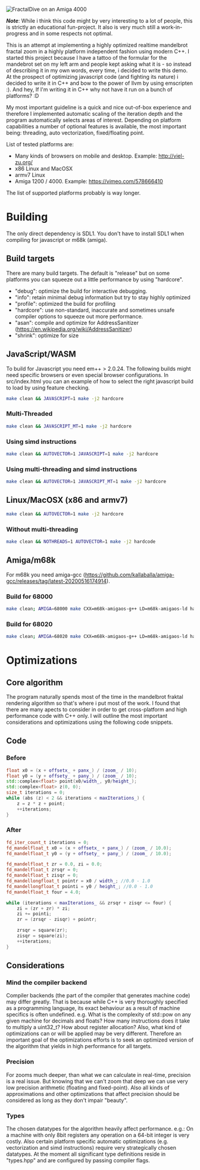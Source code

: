 ![FractalDive on an Amiga 4000](https://viel-zu.org/amiga4000.gif "FractalDive on an Amiga 4000")

***Note***: While i think this code might by very interesting to a lot of people, this is strictly an educational fun-project. It also is very much still a work-in-progress and in some respects not optimal.

This is an attempt at implementing a highly optimized realtime mandelbrot fractal zoom in a highly platform independent fashion using modern C++. I started this project because I have a tattoo of the formular for the mandebrot set on my left arm and people kept asking what it is - so instead of describing it in my own words, every time, i decided to write this demo. At the prospect of optimizing javascript code (and fighting its nature) i decided to write it in C++ and bow to the power of llvm by using emscripten :). And hey, If I'm writing it in C++ why not have it run on a bunch of platforms? :D

My most important guideline is a quick and nice out-of-box experience and therefore I implemented automatic scaling of the iteration depth and the program automatically selects areas of interest. Depending on platform capabilities a number of optional features is available, the most important being: threading, auto vectorization, fixed/floating point.

List of tested platforms are:
- Many kinds of browsers on mobile and desktop. Example: http://viel-zu.org/
- x86 Linux and MacOSX
- armv7 Linux
- Amiga 1200 / 4000. Example: https://vimeo.com/578666410

The list of supported platforms probably is way longer.

# Building

The only direct dependency is SDL1. You don't have to install SDL1 when compiling for javascript or m68k (amiga).

## Build targets

There are many build targets. The default is "release" but on some platforms you can squeeze out a little performance by using "hardcore".

* "debug": optimize the build for interactive debugging.
* "info": retain minimal debug information but try to stay highly optimized
* "profile": optimized the build for profiling
* "hardcore": use non-standard, inaccurate and sometimes unsafe compiler options to squeeze out more performance.
* "asan": compile and optimize for AddressSanitizer (https://en.wikipedia.org/wiki/AddressSanitizer)
* "shrink": optimize for size

## JavaScript/WASM
To build for Javascript you need em++ > 2.0.24. The following builds might need specific browsers or even special browser configurations. In src/index.html you can an example of how to select the right javascript build to load by using feature checking.
```bash
make clean && JAVASCRIPT=1 make -j2 hardcore
```
### Multi-Threaded 
```bash
make clean && JAVASCRIPT_MT=1 make -j2 hardcore
```
### Using simd instructions
```bash
make clean && AUTOVECTOR=1 JAVASCRIPT=1 make -j2 hardcore
```
### Using multi-threading and simd instructions
```bash
make clean && AUTOVECTOR=1 JAVASCRIPT_MT=1 make -j2 hardcore
```
## Linux/MacOSX (x86 and armv7)
```bash
make clean && AUTOVECTOR=1 make -j2 hardcore
```
### Without multi-threading
```bash
make clean && NOTHREADS=1 AUTOVECTOR=1 make -j2 hardcode
```
## Amiga/m68k

For m68k you need amiga-gcc (https://github.com/kallaballa/amiga-gcc/releases/tag/latest-20200516174914).

### Build for 68000
```bash
make clean; AMIGA=68000 make CXX=m68k-amigaos-g++ LD=m68k-amigaos-ld hardcore
```

### Build for 68020
```bash
make clean; AMIGA=68020 make CXX=m68k-amigaos-g++ LD=m68k-amigaos-ld hardcore
```
# Optimizations

## Core algorithm

The program naturally spends most of the time in the mandelbrot fraktal rendering algorithm so that's where i put most of the work.
I found that there are many apects to consider in order to get cross-platform and high performance code with C++ only. I will outline the most important considerations and optimizations using the following code snippets.

## Code

### Before
```C++
float x0 = (x + offsetx_ + panx_) / (zoom_ / 10);
float y0 = (y + offsety_ + pany_) / (zoom_ / 10);
std::complex<float> point(x0/width_, y0/height_);
std::complex<float> z(0, 0);
size_t iterations = 0;
while (abs (z) < 2 && iterations < maxIterations_) {
	z = z * z + point;
	++iterations;
}
```

### After
```C++
fd_iter_count_t iterations = 0;
fd_mandelfloat_t x0 = (x + offsetx_ + panx_) / (zoom_ / 10.0);
fd_mandelfloat_t y0 = (y + offsety_ + pany_) / (zoom_ / 10.0);

fd_mandelfloat_t zr = 0.0, zi = 0.0;
fd_mandelfloat_t zrsqr = 0;
fd_mandelfloat_t zisqr = 0;
fd_mandellongfloat_t pointr = x0 / width_; //0.0 - 1.0
fd_mandellongfloat_t pointi = y0 / height_; //0.0 - 1.0
fd_mandelfloat_t four = 4.0;

while (iterations < maxIterations_ && zrsqr + zisqr <= four) {
	zi = (zr + zr) * zi;
	zi += pointi;
	zr = (zrsqr - zisqr) + pointr;

	zrsqr = square(zr);
	zisqr = square(zi);
	++iterations;
}
```
## Considerations
### Mind the compiler backend
Compiler backends (the part of the compiler that generates machine code) may differ greatly. That is because while C++ is very thoroughly specified as a programming language, its exact behaviour as a result of machine specifics is often undefined. e.g. What is the complexity of std::pow on any given machine for decimals and floats? How many instructions does it take to multiply a uint32_t? How about register allocation?
Also, what kind of optimizations can or will be applied may be very different. Therefore an important goal of the optimizations efforts is to seek an optimized version of the algorithm that yields in high performance for all targets.

### Precision
For zooms much deeper, than what we can calculate in real-time, precision is a real issue. But knowing that we can't zoom that deep we can use very low precision arithmetic (floating and fixed-point). Also all kinds of approximations and other optimizations that affect precision should be considered as long as they don't impair "beauty".

### Types
The chosen datatypes for the algorithm heavily affect performance. e.g.: On a machine with only 8bit registers any operation on a 64-bit integer is very costly. Also certain platform specific automatic optimizations (e.g. vectorization and simd instructions) require very strategically chosen datatypes. At the moment all significant type definitions reside in "types.hpp" and are configured by passing compiler flags.
